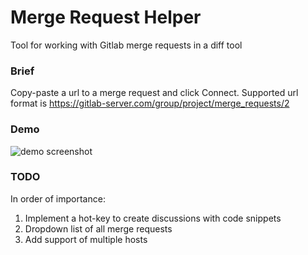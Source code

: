 # Merge Request Helper
Tool for working with Gitlab merge requests in a diff tool

### Brief
Copy-paste a url to a merge request and click Connect.
Supported url format is
https://gitlab-server.com/group/project/merge_requests/2

### Demo
![demo screenshot](https://github.com/denis-adamchuk/mrHelper/demo.png "Demo Screenshot")

### TODO
In order of importance:
1. Implement a hot-key to create discussions with code snippets
2. Dropdown list of all merge requests
3. Add support of multiple hosts


